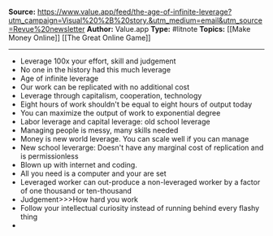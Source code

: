 ---
---
**Source:** https://www.value.app/feed/the-age-of-infinite-leverage?utm_campaign=Visual%20%2B%20story.&utm_medium=email&utm_source=Revue%20newsletter
**Author:** Value.app
**Type:** #litnote 
**Topics:** [[Make Money Online]] [[The Great Online Game]]

----
- Leverage 100x your effort, skill and judgement
- No one in the history had this much leverage
- Age of infinite leverage 
- Our work can be replicated with no additional cost
- Leverage through capitalism, cooperation, technology
- Eight hours of work shouldn't be equal to eight hours of output today
- You can maximize the output of work to exponential degree
- Labor leverage and capital leverage: old school leverage
- Managing people is messy, many skills needed
- Money is new world leverage. You can scale well if you can manage 
- New school leverarge: Doesn't have any marginal cost of replication and is permissionless
- Blown up with internet and coding. 
- All you need is a computer and your are set
- Leveraged worker can out-produce a non-leveraged worker by a factor of one thousand or ten-thousand
- Judgement>>>How hard you work
- Follow your intellectual curiosity instead of running behind every flashy thing
- 